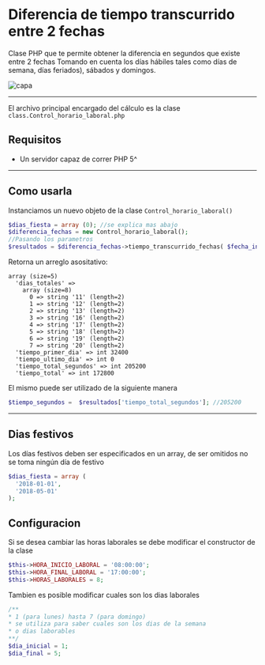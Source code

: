 # Diferencia de tiempo transcurrido entre 2 fechas

Clase PHP que te permite obtener la diferencia en segundos que existe entre 2 fechas 
Tomando en cuenta los días hábiles tales como días de semana, días feriados), sábados y domingos.


![capa](https://i.imgur.com/NiF4lXd.png)

___

El archivo principal encargado del cálculo es la clase ```class.Control_horario_laboral.php```

## Requisitos
- Un servidor capaz de correr PHP 5^

___
## Como usarla

Instanciamos un nuevo objeto de la clase ``` Control_horario_laboral() ```
```php
$dias_fiesta = array (0); //se explica mas abajo
$diferencia_fechas = new Control_horario_laboral();
//Pasando los parametros
$resultados = $diferencia_fechas->tiempo_transcurrido_fechas( $fecha_inicio, $fecha_final,$dias_fiesta );
```
Retorna un arreglo asositativo:

```
array (size=5)
  'dias_totales' => 
    array (size=8)
      0 => string '11' (length=2)
      1 => string '12' (length=2)
      2 => string '13' (length=2)
      3 => string '16' (length=2)
      4 => string '17' (length=2)
      5 => string '18' (length=2)
      6 => string '19' (length=2)
      7 => string '20' (length=2)
  'tiempo_primer_dia' => int 32400
  'tiempo_ultimo_dia' => int 0
  'tiempo_total_segundos' => int 205200
  'tiempo_total' => int 172800
```

El mismo puede ser utilizado de la siguiente manera

```php
$tiempo_segundos =  $resultados['tiempo_total_segundos']; //205200
```
___
## Dias festivos

Los días festivos deben ser especificados en un array, de ser omitidos no se toma ningún día de festivo

```php
$dias_fiesta = array (
  '2018-01-01',
  '2018-05-01'
);
```

## Configuracion

Si se desea cambiar las horas laborales se debe modificar el constructor de la clase

```php
$this->HORA_INICIO_LABORAL = '08:00:00';
$this->HORA_FINAL_LABORAL = '17:00:00';
$this->HORAS_LABORALES = 8;
```
Tambien es posible modificar cuales son los dias laborales

```php
/**
* 1 (para lunes) hasta 7 (para domingo)
* se utiliza para saber cuales son los dias de la semana
* o dias laborables
**/
$dia_inicial = 1;
$dia_final = 5;

```


